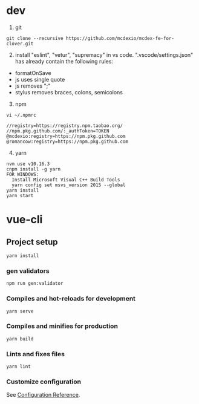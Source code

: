 # dev

1. git
```
git clone --recursive https://github.com/mcdexio/mcdex-fe-for-clover.git
```

2. install "eslint", "vetur", "supremacy" in vs code. ".vscode/settings.json" has already contain the following rules:
* formatOnSave
* js uses single quote
* js removes ";"
* stylus removes braces, colons, semicolons

3. npm

```
vi ~/.npmrc

//registry=https://registry.npm.taobao.org/
//npm.pkg.github.com/:_authToken=TOKEN
@mcdexio:registry=https://npm.pkg.github.com
@romancow:registry=https://npm.pkg.github.com
```

4. yarn
```
nvm use v10.16.3
cnpm install -g yarn
FOR WINDOWS:
  Install Microsoft Visual C++ Build Tools
  yarn config set msvs_version 2015 --global
yarn install
yarn start
```

# vue-cli

## Project setup
```
yarn install
```

### gen validators
```
npm run gen:validator
```

### Compiles and hot-reloads for development
```
yarn serve
```

### Compiles and minifies for production
```
yarn build
```

### Lints and fixes files
```
yarn lint
```

### Customize configuration
See [Configuration Reference](https://cli.vuejs.org/config/).
